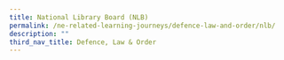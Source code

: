 ```yaml
---
title: National Library Board (NLB)
permalink: /ne-related-learning-journeys/defence-law-and-order/nlb/
description: ""
third_nav_title: Defence, Law & Order
---
```

